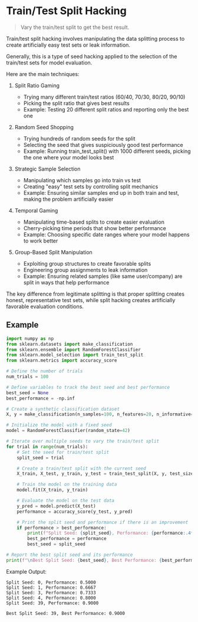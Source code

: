 # Train/Test Split Hacking

> Vary the train/test split to get the best result.

Train/test split hacking involves manipulating the data splitting process to create artificially easy test sets or leak information.

Generally, this is a type of seed hacking applied to the selection of the train/test sets for model evaluation.

Here are the main techniques:

1. Split Ratio Gaming
   - Trying many different train/test ratios (60/40, 70/30, 80/20, 90/10)
   - Picking the split ratio that gives best results
   - Example: Testing 20 different split ratios and reporting only the best one

2. Random Seed Shopping
   - Trying hundreds of random seeds for the split
   - Selecting the seed that gives suspiciously good test performance
   - Example: Running train_test_split() with 1000 different seeds, picking the one where your model looks best

3. Strategic Sample Selection
   - Manipulating which samples go into train vs test
   - Creating "easy" test sets by controlling split mechanics
   - Example: Ensuring similar samples end up in both train and test, making the problem artificially easier

4. Temporal Gaming
   - Manipulating time-based splits to create easier evaluation
   - Cherry-picking time periods that show better performance
   - Example: Choosing specific date ranges where your model happens to work better

5. Group-Based Split Manipulation
   - Exploiting group structures to create favorable splits
   - Engineering group assignments to leak information
   - Example: Ensuring related samples (like same user/company) are split in ways that help performance

The key difference from legitimate splitting is that proper splitting creates honest, representative test sets, while split hacking creates artificially favorable evaluation conditions.

## Example

```python
import numpy as np
from sklearn.datasets import make_classification
from sklearn.ensemble import RandomForestClassifier
from sklearn.model_selection import train_test_split
from sklearn.metrics import accuracy_score

# Define the number of trials
num_trials = 100

# Define variables to track the best seed and best performance
best_seed = None
best_performance = -np.inf

# Create a synthetic classification dataset
X, y = make_classification(n_samples=100, n_features=20, n_informative=15, n_redundant=5, random_state=42)

# Initialize the model with a fixed seed
model = RandomForestClassifier(random_state=42)

# Iterate over multiple seeds to vary the train/test split
for trial in range(num_trials):
    # Set the seed for train/test split
    split_seed = trial

    # Create a train/test split with the current seed
    X_train, X_test, y_train, y_test = train_test_split(X, y, test_size=0.3, random_state=split_seed)

    # Train the model on the training data
    model.fit(X_train, y_train)

    # Evaluate the model on the test data
    y_pred = model.predict(X_test)
    performance = accuracy_score(y_test, y_pred)

    # Print the split seed and performance if there is an improvement
    if performance > best_performance:
        print(f"Split Seed: {split_seed}, Performance: {performance:.4f}")
        best_performance = performance
        best_seed = split_seed

# Report the best split seed and its performance
print(f"\nBest Split Seed: {best_seed}, Best Performance: {best_performance:.4f}")
```

Example Output:

```text
Split Seed: 0, Performance: 0.5000
Split Seed: 1, Performance: 0.6667
Split Seed: 3, Performance: 0.7333
Split Seed: 4, Performance: 0.8000
Split Seed: 39, Performance: 0.9000

Best Split Seed: 39, Best Performance: 0.9000
```

